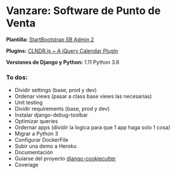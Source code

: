 # Vanzare: Software de Punto de Venta


**Plantilla:**
[StartBootstrap SB Admin 2](https://startbootstrap.com/template-overviews/sb-admin-2/)


**Plugins:**
[CLNDR.js ~ A jQuery Calendar Plugin](http://kylestetz.github.io/CLNDR/)


**Versiones de Django y Python:**
1.11
Python 3.6


### To dos:

- Dividir settings (base, prod y dev)
- Ordenar views (pasar a class base views las necesarias)
- Unit testing
- Dividir requirements (base, prod y dev)
- Instalar django-debug-toolbar
- Optimizar queries
- Ordernar apps (dividir la logica para que 1 app haga solo 1 cosa)
- Migrar a Python 3
- Configurar DockerFile
- Subir una demo a Heroku
- Documentación
- Guiarse del proyecto [django-cookiecutter](https://github.com/pydanny/cookiecutter-django)
- Coverage



